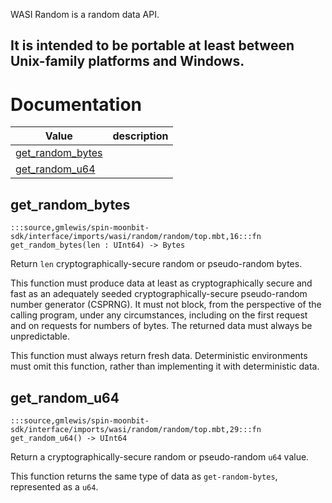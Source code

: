 WASI Random is a random data API.

It is intended to be portable at least between Unix-family platforms and
Windows.
---
# Documentation
|Value|description|
|---|---|
|[get\_random\_bytes](#get_random_bytes)||
|[get\_random\_u64](#get_random_u64)||

## get\_random\_bytes

```moonbit
:::source,gmlewis/spin-moonbit-sdk/interface/imports/wasi/random/random/top.mbt,16:::fn get_random_bytes(len : UInt64) -> Bytes
```

 Return `len` cryptographically-secure random or pseudo-random bytes.

 This function must produce data at least as cryptographically secure and
fast as an adequately seeded cryptographically-secure pseudo-random
number generator (CSPRNG). It must not block, from the perspective of
the calling program, under any circumstances, including on the first
request and on requests for numbers of bytes. The returned data must
always be unpredictable.

 This function must always return fresh data. Deterministic environments
must omit this function, rather than implementing it with deterministic
data.

## get\_random\_u64

```moonbit
:::source,gmlewis/spin-moonbit-sdk/interface/imports/wasi/random/random/top.mbt,29:::fn get_random_u64() -> UInt64
```

 Return a cryptographically-secure random or pseudo-random `u64` value.

 This function returns the same type of data as `get-random-bytes`,
represented as a `u64`.
